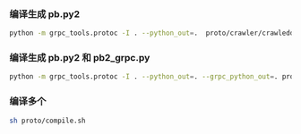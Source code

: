 
### 编译生成 pb.py2
```bash
python -m grpc_tools.protoc -I . --python_out=.  proto/crawler/crawleddata.proto
```

### 编译生成 pb.py2 和 pb2_grpc.py
```bash
python -m grpc_tools.protoc -I . --python_out=. --grpc_python_out=. proto/crawler/crawleddata.proto
```

### 编译多个
```bash
sh proto/compile.sh
```